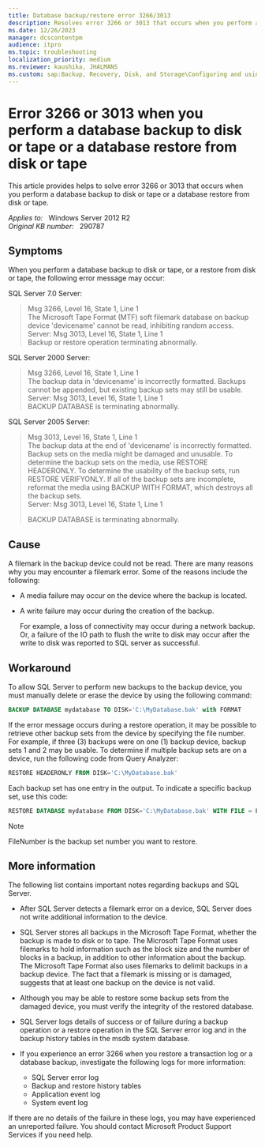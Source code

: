 ```yaml
---
title: Database backup/restore error 3266/3013
description: Resolves error 3266 or 3013 that occurs when you perform a database backup to disk or tape or a database restore from disk or tape.
ms.date: 12/26/2023
manager: dcscontentpm
audience: itpro
ms.topic: troubleshooting
localization_priority: medium
ms.reviewer: kaushika, JHALMANS
ms.custom: sap:Backup, Recovery, Disk, and Storage\Configuring and using Windows Backup or other recovery, csstroubleshoot
---
```

# Error 3266 or 3013 when you perform a database backup to disk or tape or a database restore from disk or tape

This article provides helps to solve error 3266 or 3013 that occurs when you perform a database backup to disk or tape or a database restore from disk or tape.

_Applies to:_ &nbsp; Windows Server 2012 R2  
_Original KB number:_ &nbsp; 290787

## Symptoms

When you perform a database backup to disk or tape, or a restore from disk or tape, the following error message may occur:

SQL Server 7.0 Server:

> Msg 3266, Level 16, State 1, Line 1  
The Microsoft Tape Format (MTF) soft filemark database on backup device 'devicename' cannot be read, inhibiting random access.  
Server: Msg 3013, Level 16, State 1, Line 1  
Backup or restore operation terminating abnormally.

SQL Server 2000 Server:

> Msg 3266, Level 16, State 1, Line 1  
The backup data in 'devicename' is incorrectly formatted. Backups cannot be appended, but existing backup sets may still be usable.  
Server: Msg 3013, Level 16, State 1, Line 1  
BACKUP DATABASE is terminating abnormally.

SQL Server 2005 Server:

> Msg 3013, Level 16, State 1, Line 1  
The backup data at the end of 'devicename' is incorrectly formatted. Backup sets on the media might be damaged and unusable. To determine the backup sets on the media, use RESTORE HEADERONLY. To determine the usability of the backup sets, run RESTORE VERIFYONLY. If all of the backup sets are incomplete, reformat the media using BACKUP WITH FORMAT, which destroys all the backup sets.  
Server: Msg 3013, Level 16, State 1, Line 1
>
> BACKUP DATABASE is terminating abnormally.

## Cause

A filemark in the backup device could not be read. There are many reasons why you may encounter a filemark error. Some of the reasons include the following:

- A media failure may occur on the device where the backup is located.
- A write failure may occur during the creation of the backup.

    For example, a loss of connectivity may occur during a network backup. Or, a failure of the IO path to flush the write to disk may occur after the write to disk was reported to SQL server as successful.

## Workaround

To allow SQL Server to perform new backups to the backup device, you must manually delete or erase the device by using the following command:

```sql
BACKUP DATABASE mydatabase TO DISK='C:\MyDatabase.bak' with FORMAT
```

If the error message occurs during a restore operation, it may be possible to retrieve other backup sets from the device by specifying the file number. For example, if three (3) backups were on one (1) backup device, backup sets 1 and 2 may be usable. To determine if multiple backup sets are on a device, run the following code from Query Analyzer:

```sql
RESTORE HEADERONLY FROM DISK='C:\MyDatabase.bak'
```

Each backup set has one entry in the output. To indicate a specific backup set, use this code:

```sql
RESTORE DATABASE mydatabase FROM DISK='C:\MyDatabase.bak' WITH FILE = FileNumber
```

> [!NOTE]
> FileNumber is the backup set number you want to restore.

## More information

The following list contains important notes regarding backups and SQL Server.

- After SQL Server detects a filemark error on a device, SQL Server does not write additional information to the device.

- SQL Server stores all backups in the Microsoft Tape Format, whether the backup is made to disk or to tape. The Microsoft Tape Format uses filemarks to hold information such as the block size and the number of blocks in a backup, in addition to other information about the backup. The Microsoft Tape Format also uses filemarks to delimit backups in a backup device. The fact that a filemark is missing or is damaged, suggests that at least one backup on the device is not valid.

- Although you may be able to restore some backup sets from the damaged device, you must verify the integrity of the restored database.

- SQL Server logs details of success or of failure during a backup operation or a restore operation in the SQL Server error log and in the backup history tables in the msdb system database.

- If you experience an error 3266 when you restore a transaction log or a database backup, investigate the following logs for more information:
  - SQL Server error log
  - Backup and restore history tables
  - Application event log
  - System event log

If there are no details of the failure in these logs, you may have experienced an unreported failure. You should contact Microsoft Product Support Services if you need help.
